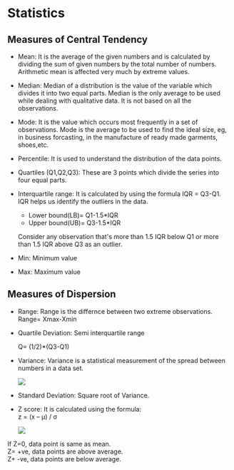 # Statistics
 ## Measures of Central Tendency
 - Mean: It is the average of the given numbers and is calculated by dividing the sum of given numbers by the total number of numbers. Arithmetic mean is affected very much by extreme values.
 - Median: Median of a distribution is the value of the variable which divides it into two equal parts. Median is the only average to be used while dealing with qualitative data. It is not based on all the observations.
 - Mode: It is the value which occurs most frequently in a set of observations. Mode is the average to be used to find the ideal size, eg, in business forcasting, in the manufacture of ready made garments, shoes,etc. 
 - Percentile: It is used to understand the distribution of the data points.
 - Quartiles (Q1,Q2,Q3): These are 3 points which divide the series into four equal parts.
 - Interquartile range: It is calculated by using the formula IQR = Q3-Q1. IQR helps us identify the outliers in the data.
   * Lower bound(LB)= Q1-1.5*IQR
   * Upper bound(UB)= Q3-1.5*IQR
  
   
   Consider any observation that's more than 1.5 IQR below Q1 or more than 1.5 IQR above Q3 as an outlier.
 - Min: Minimum value
 - Max: Maximum value
## Measures of Dispersion
- Range: Range is the differnce between two extreme observations.
Range= Xmax-Xmin
- Quartile Deviation: Semi interquartile range

  Q= (1/2)*(Q3-Q1)

- Variance: Variance is a statistical measurement of the spread between numbers in a data set.

  ![](https://encrypted-tbn0.gstatic.com/images?q=tbn:ANd9GcSHW4RWGwuQewRp95IH0FEVXSulsOjwP85HYw&s)
- Standard Deviation: Square root of Variance.
- Z score: It is calculated using the formula:\
   z = (x – μ) / σ
    
   ![](https://i.ytimg.com/vi/Zoi15vIgDQ8/hq720.jpg?sqp=-oaymwEhCK4FEIIDSFryq4qpAxMIARUAAAAAGAElAADIQj0AgKJD&rs=AOn4CLC1AC5nvWHK0EZUNLaV0JvHeuULgQ)

 If Z=0, data point is same as mean.\
   Z= +ve, data points are above average.\
   Z+ -ve, data points are below average.
